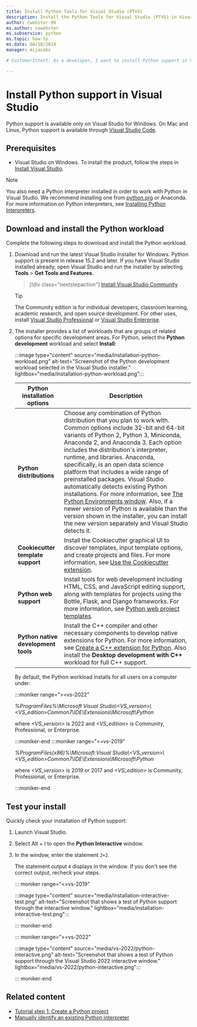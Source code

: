 ```yaml
---
title: Install Python Tools for Visual Studio (PTVS)
description: Install the Python Tools for Visual Studio (PTVS) in Visual Studio on Windows and check your installation in the Python Interactive window.
author: cwebster-99
ms.author: cowebster
ms.subservice: python
ms.topic: how-to
ms.date: 04/18/2024
manager: mijacobs

# CustomerIntent: As a developer, I want to install Python support in Visual Studio so that I can access Python features in the product.

---
```


# Install Python support in Visual Studio

Python support is available only on Visual Studio for Windows. On Mac and Linux, Python support is available through [Visual Studio Code](https://code.visualstudio.com/docs/python/python-tutorial).

## Prerequisites 

- Visual Studio on Windows. To install the product, follow the steps in [Install Visual Studio](../install/install-visual-studio.md).

> [!NOTE]
> You also need a Python interpreter installed in order to work with Python in Visual Studio. We recommend installing one from [python.org](https://www.python.org/downloads/) or Anaconda. For more information on Python interpreters, see [Installing Python Interpreters](installing-python-interpreters.md). 

## Download and install the Python workload

Complete the following steps to download and install the Python workload.

1. Download and run the latest Visual Studio Installer for Windows. Python support is present in release 15.2 and later. If you have Visual Studio installed already, open Visual Studio and run the installer by selecting **Tools** > **Get Tools and Features**.

   > [!div class="nextstepaction"]
   > [Install Visual Studio Community](https://visualstudio.microsoft.com/thank-you-downloading-visual-studio/?sku=Community&rel=15&rid=34347&utm_source=docs&utm_medium=clickbutton&utm_campaign=python_gettingstarted)

   > [!Tip]
   > The Community edition is for individual developers, classroom learning, academic research, and open source development. For other uses, install [Visual Studio Professional](https://visualstudio.microsoft.com/thank-you-downloading-visual-studio/?sku=Professional&rel=15&rid=34347&utm_source=docs&utm_medium=clickbutton&utm_campaign=python_gettingstarted) or [Visual Studio Enterprise](https://visualstudio.microsoft.com/thank-you-downloading-visual-studio/?sku=Enterprise&rel=15&rid=34347&utm_source=docs&utm_medium=clickbutton&utm_campaign=python_gettingstarted).

1. The installer provides a list of workloads that are groups of related options for specific development areas. For Python, select the **Python development** workload and select **Install**:

   :::image type="content" source="media/installation-python-workload.png" alt-text="Screenshot of the Python development workload selected in the Visual Studio installer." lightbox="media/installation-python-workload.png":::

   | Python installation options| Description |
   | --- | --- |
   | **Python distributions** | Choose any combination of Python distribution that you plan to work with. Common options include 32-bit and 64-bit variants of Python 2, Python 3, Miniconda, Anaconda 2, and Anaconda 3. Each option includes the distribution's interpreter, runtime, and libraries. Anaconda, specifically, is an open data science platform that includes a wide range of preinstalled packages. Visual Studio automatically detects existing Python installations. For more information, see [The Python Environments window](managing-python-environments-in-visual-studio.md#the-python-environments-window). Also, if a newer version of Python is available than the version shown in the installer, you can install the new version separately and Visual Studio detects it. |
   | **Cookiecutter template support** | Install the Cookiecutter graphical UI to discover templates, input template options, and create projects and files. For more information, see [Use the Cookiecutter extension](using-python-cookiecutter-templates.md). |
   | **Python web support** | Install tools for web development including HTML, CSS, and JavaScript editing support, along with templates for projects using the Bottle, Flask, and Django frameworks. For more information, see [Python web project templates](python-web-application-project-templates.md). |
   | **Python native development tools** | Install the C++ compiler and other necessary components to develop native extensions for Python. For more information, see [Create a C++ extension for Python](working-with-c-cpp-python-in-visual-studio.md). Also install the **Desktop development with C++** workload for full C++ support. |

   By default, the Python workload installs for all users on a computer under: 

   :::moniker range=">=vs-2022"

   _%ProgramFiles%\Microsoft Visual Studio\\<VS_version>\\<VS_edition>Common7\IDE\Extensions\Microsoft\Python_

   where _\<VS_version>_ is 2022 and _\<VS_edition>_ is Community, Professional, or Enterprise.

   :::moniker-end
   :::moniker range="<=vs-2019"

   _%ProgramFiles(x86)%\Microsoft Visual Studio\\<VS_version>\\<VS_edition>Common7\IDE\Extensions\Microsoft\Python_

   where _\<VS_version>_ is 2019 or 2017 and _\<VS_edition>_ is Community, Professional, or Enterprise.

   :::moniker-end

## Test your install

Quickly check your installation of Python support:

1. Launch Visual Studio.

1. Select Alt + I to open the **Python Interactive** window.

1. In the window, enter the statement `2+2`.

   The statement output `4` displays in the window. If you don't see the correct output, recheck your steps.

   ::: moniker range="<=vs-2019"

   :::image type="content" source="media/installation-interactive-test.png" alt-text="Screenshot that shows a test of Python support through the interactive window." lightbox="media/installation-interactive-test.png":::
   
   ::: moniker-end

   ::: moniker range=">=vs-2022"

   :::image type="content" source="media/vs-2022/python-interactive.png" alt-text="Screenshot that shows a test of Python support through the Visual Studio 2022 interactive window." lightbox="media/vs-2022/python-interactive.png":::

   ::: moniker-end

## Related content

- [Tutorial step 1: Create a Python project](tutorial-working-with-python-in-visual-studio-step-01-create-project.md)
- [Manually identify an existing Python interpreter](managing-python-environments-in-visual-studio.md#manually-identify-an-existing-environment)
